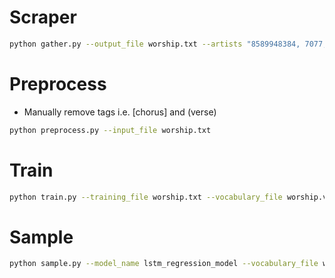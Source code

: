 # Scraper
```Bash
python gather.py --output_file worship.txt --artists "8589948384, 7077, 16817, 17018, 137438971086"
```

# Preprocess
* Manually remove tags i.e. [chorus] and (verse)
```Bash
python preprocess.py --input_file worship.txt
```

# Train
```Bash
python train.py --training_file worship.txt --vocabulary_file worship.vocab --model_name lstm_regression_model
```

# Sample
```Bash
python sample.py --model_name lstm_regression_model --vocabulary_file worship.vocab --output_file sample.txt